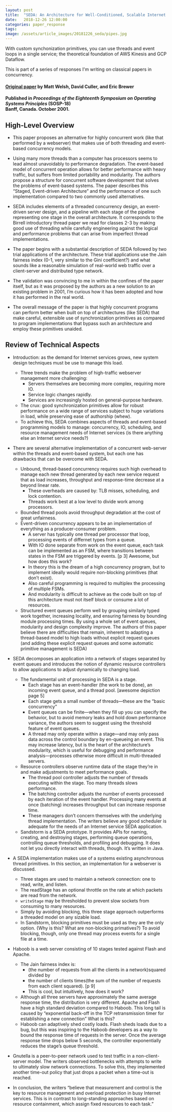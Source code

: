 ```yaml
---
layout: post
title:  "SEDA: An Architecture for Well-Conditioned, Scalable Internet Services"
date:   2018-12-26 12:00:00
categories: paper_response
tags: 
image: /assets/article_images/20181226_seda/pipes.jpg
---
```


With custom synchonization primitives, you can use threads and event loops in a single service; the theoretical foundation of AWS Kinesis and GCP Dataflow.

This is part of a series of responses I'm writing on classical papers in concurrency.

#### [Original paper](http://www.sosp.org/2001/papers/welsh.pdf) by Matt Welsh, David Culler, and Eric Brewer
#### Published in *Proceedings of the Eighteenth Symposium on Operating Systems Principles* (SOSP-18) <br> Banff, Canada. October 2001.

## High-Level Overview

  * This paper proposes an alternative for highly concurrent work (like that performed by a webserver) that makes use of both threading and event-based concurrency models. 

  * Using many more threads than a computer has processors seems to lead almost unavoidably to performance degradation. The event-based model of concurrent operation allows for better performance with heavy traffic, but suffers from limited portability and modularity. The authors propose a structure for concurrent software development that solves the problems of event-based systems. The paper describes this “Staged, Event-driven Architecture” and the performance of one such implementation compared to two commonly used alternatives. 

  * SEDA includes elements of a threaded concurrency design, an event-driven server design, and a pipeline with each stage of the pipeline representing one stage in the overall architecture. It corresponds to the Birrell introductory thread paper we read for classes 2-3 by making good use of threading while carefully engineering against the logical and performance problems that can arise from imperfect thread implementations. 

  * The paper begins with a substantial description of SEDA followed by two trial applications of the architecture. These trial applications use the Jain fairness index (0-1, very similar to the Gini coefficient?) and what sounds like a reasonable simulation of real-world web traffic over a client-server and distributed type network.

  * The validation was convincing to me in within the confines of the paper itself, but as it was proposed by the authors as a new solution to an existing problem in 2001, I’m curious how it has been adopted and how it has performed in the real world.

  * The overall message of the paper is that highly concurrent programs can perform better when built on top of architectures (like SEDA) that make careful, extensible use of synchronization primitives as compared to program implementations that bypass such an architecture and employ these primitives unaided. 

## Review of Technical Aspects

* Introduction: as the demand for Internet services grows, new system design techniques must be use to manage this load.
  * Three trends make the problem of high-traffic webserver management more challenging:
    * Servers themselves are becoming more complex, requiring more IO.
    * Service logic changes rapidly.
    * Services are increasingly hosted on general-purpose hardware.
  * The crux: good synchronization primitives allow for robust performance on a wide range of services subject to huge variations in load, while preserving ease of authorship (whew).
  * To achieve this, SEDA combines aspects of threads and event-based programming models to manage: concurrency, IO, scheduling, and resource management needs of Internet services (is there anything else an Internet service needs?) 

* There are several alternative implementation of a concurrent web-server within the threads and event-based system, but each one has drawbacks that can be overcome with SEDA.
  * Unbound, thread-based concurrency requires such high overhead to manage each new thread generated by each new service request that as load increases, throughput and response-time decrease at a beyond linear rate. 
    * These overheads are caused by: TLB misses, scheduling, and lock contention. 
    * Threads work best at a low level to divide work among processors.
  * Bounded thread pools avoid throughput degradation at the cost of great unfairness. 
  * Event-driven concurrency appears to be an implementation of everything as a producer-consumer problem. 
    * A server has typically one thread per processor that loop, processing events of differnet types from a queue.
    * With IO done separate from work on the event queue, each task can be implemented as an FSM, where transitions between states in the FSM are triggered by events. [p 3] Awesome, but how does this work?
    * In theory this is the dream of a high concurrency program, but to implement ideally would require non-blocking primitives (that don’t exist).
    * Also careful programming is required to multiplex the processing of multiple FSMs.
    * And modularity is difficult to achieve as the code built on top of this architecture must not itself block or consume a lot of resources.
  * Structured event queues perform well by grouping similarly typed work together, increasing locality, and ensuring fairness by bounding module processing times. By using a whole set of event queues, modularity and design complexity improve. The authors of this paper believe there are difficulties that remain, inherent to adapting a thread-based model to high loads without explicit request queues (and adding these explicit request queues and some automatic primitive management is SEDA)

* SEDA decomposes an application into a network of stages separated by event queues and introduces the notion of dynamic resource controllers to allow applications to adjust dynamically to changing load.
  * The fundamental unit of processing in SEDA is a stage.
    * Each stage has an event-handler (the work to be done), an incoming event queue, and a thread pool. [awesome depiction page 5]
    * Each stage gets a small number of threads—these are the “basic concurrency”
    * Event queues can be finite—when they fill up you can specify the behavior, but to avoid memory leaks and hold down performance variance, the authors seem to suggest using the threshold feature of event queues.
    * A thread may only operate within a stage—and may only pass data across the control boundary by en-queueing an event. This may increase latency, but is the heart of the architecture’s modularity, which is useful for debugging and performance analysis—processes otherwise more difficult in multi-threaded servers.
  * Resource controllers observe runtime data of the stage they’re in and make adjustments to meet performance goals.
    * The thread pool controller adjusts the number of threads executing within the stage. Too many threads slows performance.
    * The batching controller adjusts the number of events processed by each iteration of the event handler. Processing many events at once (batching) increases throughput but can increase response time. 
    * These managers don’t concern themselves with the underlying thread implementation. The writers believe any good scheduler is adequate for the needs of an Internet service SEDA application.
  * Sandstorm is a SEDA prototype. It provides APIs for naming, creating, and destroying stages, performing queue operations, controlling queue thresholds, and profiling and debugging. It does not let you directly interact with threads, though. It’s written in Java.
* A SEDA implementation makes use of a systems existing asynchronous thread primitives. In this section, an implementation for a webserver is discussed.
  * Three stages are used to maintain a network connection: one to read, write, and listen. 
  * The readStage has an optional throttle on the rate at which packets are read from the network. 
  * `writeStage` may be thresholded to prevent slow sockets from consuming to many resources. 
  * Simply by avoiding blocking, this three stage approach outperforms a threaded model on any sizable load.
  * In Sandstorm, blocking primitives must be used as they are the only option. {Why is this? What are non-blocking primatives?} To avoid blocking, though, only one thread may process events for a single file at a time.

* Haboob is a web server consisting of 10 stages tested against Flash and Apache. 
  * The Jain fairness index is:
    * (the number of requests from all the clients in a network)squared 
divided by
    * the number of clients times(the sum of the number of requests from each  client squared). [p 9]
    * This is cool, but intuitively, how does it work?
  * Although all three servers have approximately the same average response time, the distribution is very different. Apache and Flash have a high standard deviation compared to Haboob. This long tail is caused by “exponential back-off in the TCP retransmission timer for establishing a new connection” What is this?
  * Haboob can adaptively shed costly loads. Flash sheds loads due to a bug, but this was inspiring to the Haboob developers as a way to bound the response time of requests in the server. Once the average response time drops below 5 seconds, the controller exponentially reduces the stage’s queue threshold. 

* Gnutella is a peer-to-peer network used to test traffic in a non-client-server model. The writers observed bottlenecks with attempts to write to ultimately slow network connections. To solve this, they implemented another time-out policy that just drops a packet when a time-out is reached.

* In conclusion, the writers “believe that measurement and control is the key to resource management and overload protection in busy Internet services. This is in contrast to long-standing approaches based on resource containment, which assign fixed resources to each task.”
